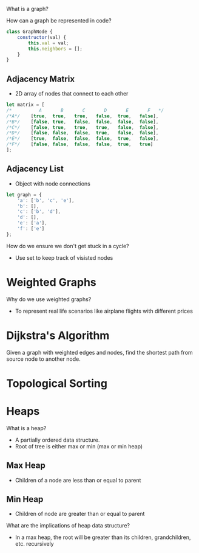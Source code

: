 What is a graph?

How can a graph be represented in code?
```javascript 
class GraphNode {
    constructor(val) {
        this.val = val;
        this.neighbors = [];
    }
}
```

## Adjacency Matrix
* 2D array of nodes that connect to each other
```javascript
let matrix = [
/*          A       B       C       D       E       F   */
/*A*/    [true,  true,   true,   false,  true,   false],
/*B*/    [false, true,   false,  false,  false,  false],
/*C*/    [false, true,   true,   true,   false,  false],
/*D*/    [false, false,  false,  true,   false,  false],
/*E*/    [true,  false,  false,  false,  true,   false],
/*F*/    [false, false,  false,  false,  true,   true]
];
```

## Adjacency List
* Object with node connections
```javascript
let graph = {
    'a': ['b', 'c', 'e'],
    'b': [],
    'c': ['b', 'd'],
    'd': [],
    'e': ['a'],
    'f': ['e']
};
```

How do we ensure we don't get stuck in a cycle?
* Use set to keep track of visisted nodes

# Weighted Graphs
Why do we use weighted graphs?
* To represent real life scenarios like airplane flights with different prices

# Dijkstra's Algorithm
Given a graph with weighted edges and nodes, find the shortest path from source node to another node.

# Topological Sorting

# Heaps
What is a heap?
* A partially ordered data structure.
* Root of tree is either max or min (max or min heap)

## Max Heap
* Children of a node are less than or equal to parent

## Min Heap
* Children of node are greater than or equal to parent

What are the implications of heap data structure?
* In a max heap, the root will be greater than its children, grandchildren, etc. recursively
